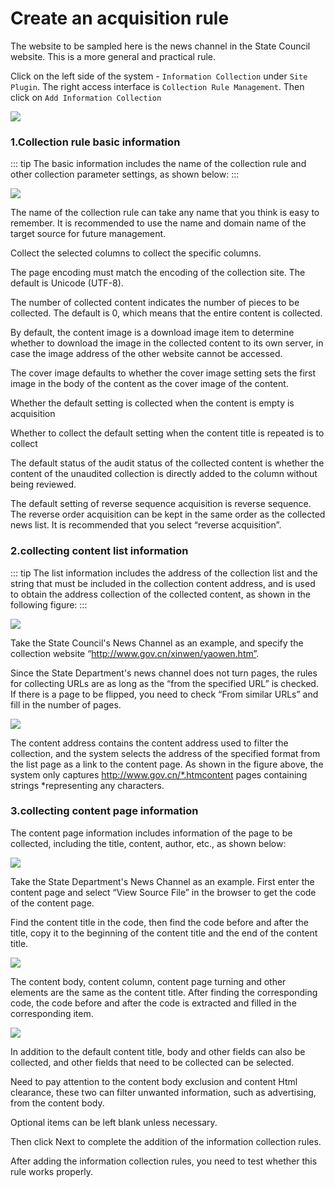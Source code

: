# Create an acquisition rule

The website to be sampled here is the news channel in the State Council website. This is a more general and practical rule.

Click on the left side of the system - `Information Collection` under `Site Plugin`. The right access interface is `Collection Rule Management`. Then click on `Add Information Collection`

![](/docs/ss/gather/assets/update/06.png)

### 1.Collection rule basic information

::: tip
The basic information includes the name of the collection rule and other collection parameter settings, as shown below:
:::


![](/docs/ss/gather/assets/update/07.png)

The name of the collection rule can take any name that you think is easy to remember. It is recommended to use the name and domain name of the target source for future management.

Collect the selected columns to collect the specific columns.

The page encoding must match the encoding of the collection site. The default is Unicode (UTF-8).

The number of collected content indicates the number of pieces to be collected. The default is 0, which means that the entire content is collected.

By default, the content image is a download image item to determine whether to download the image in the collected content to its own server, in case the image address of the other website cannot be accessed.

The cover image defaults to whether the cover image setting sets the first image in the body of the content as the cover image of the content.

Whether the default setting is collected when the content is empty is acquisition

Whether to collect the default setting when the content title is repeated is to collect

The default status of the audit status of the collected content is whether the content of the unaudited collection is directly added to the column without being reviewed.

The default setting of reverse sequence acquisition is reverse sequence. The reverse order acquisition can be kept in the same order as the collected news list. It is recommended that you select “reverse acquisition”.

### 2.collecting content list information

::: tip
The list information includes the address of the collection list and the string that must be included in the collection content address, and is used to obtain the address collection of the collected content, as shown in the following figure:
:::

![](/docs/ss/gather/assets/update/08.png)

Take the State Council's News Channel as an example, and specify the collection website “http://www.gov.cn/xinwen/yaowen.htm”.

Since the State Department's news channel does not turn pages, the rules for collecting URLs are as long as the “from the specified URL” is checked. If there is a page to be flipped, you need to check “From similar URLs” and fill in the number of pages.

![](/docs/ss/gather/assets/update/09.png)

The content address contains the content address used to filter the collection, and the system selects the address of the specified format from the list page as a link to the content page. As shown in the figure above, the system only captures http://www.gov.cn/*.htmcontent pages containing strings *representing any characters.

### 3.collecting content page information

The content page information includes information of the page to be collected, including the title, content, author, etc., as shown below:

![](/docs/ss/gather/assets/update/10.png)

Take the State Department's News Channel as an example. First enter the content page and select “View Source File” in the browser to get the code of the content page.

Find the content title in the code, then find the code before and after the title, copy it to the beginning of the content title and the end of the content title.

![](/docs/ss/gather/assets/update/11.png)


The content body, content column, content page turning and other elements are the same as the content title. After finding the corresponding code, the code before and after the code is extracted and filled in the corresponding item.

![](/docs/ss/gather/assets/update/12.png)

In addition to the default content title, body and other fields can also be collected, and other fields that need to be collected can be selected.

Need to pay attention to the content body exclusion and content Html clearance, these two can filter unwanted information, such as advertising, from the content body.

Optional items can be left blank unless necessary.

Then click Next to complete the addition of the information collection rules.

After adding the information collection rules, you need to test whether this rule works properly.


